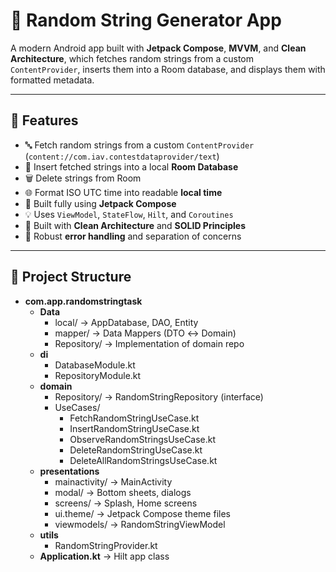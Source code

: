 # 📱 Random String Generator App

A modern Android app built with **Jetpack Compose**, **MVVM**, and **Clean Architecture**, which fetches random strings from a custom `ContentProvider`, inserts them into a Room database, and displays them with formatted metadata.

---

## 🚀 Features

- 🔤 Fetch random strings from a custom `ContentProvider` (`content://com.iav.contestdataprovider/text`)
- 🧠 Insert fetched strings into a local **Room Database**
- 🗑️ Delete strings from Room 
- 🌐 Format ISO UTC time into readable **local time**
- 🎨 Built fully using **Jetpack Compose**
- 💡 Uses `ViewModel`, `StateFlow`, `Hilt`, and `Coroutines`
- 📐 Built with **Clean Architecture** and **SOLID Principles**
- 🧩 Robust **error handling** and separation of concerns

---

## 🧱 Project Structure

- **com.app.randomstringtask**
  - **Data**
    - local/ → AppDatabase, DAO, Entity
    - mapper/ → Data Mappers (DTO ↔ Domain)
    - Repository/ → Implementation of domain repo
  - **di**
    - DatabaseModule.kt
    - RepositoryModule.kt
  - **domain**
    - Repository/ → RandomStringRepository (interface)
    - UseCases/
      - FetchRandomStringUseCase.kt
      - InsertRandomStringUseCase.kt
      - ObserveRandomStringsUseCase.kt
      - DeleteRandomStringUseCase.kt
      - DeleteAllRandomStringsUseCase.kt
  - **presentations**
    - mainactivity/ → MainActivity
    - modal/ → Bottom sheets, dialogs
    - screens/ → Splash, Home screens
    - ui.theme/ → Jetpack Compose theme files
    - viewmodels/ → RandomStringViewModel
  - **utils**
    - RandomStringProvider.kt
  - **Application.kt** → Hilt app class

